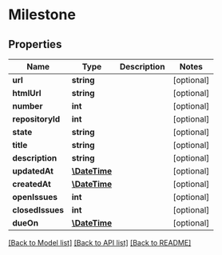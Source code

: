 # Milestone

## Properties

Name | Type | Description | Notes
------------ | ------------- | ------------- | -------------
**url** | **string** |  | [optional] 
**htmlUrl** | **string** |  | [optional] 
**number** | **int** |  | [optional] 
**repositoryId** | **int** |  | [optional] 
**state** | **string** |  | [optional] 
**title** | **string** |  | [optional] 
**description** | **string** |  | [optional] 
**updatedAt** | [**\DateTime**](https://www.php.net/class.datetime) |  | [optional] 
**createdAt** | [**\DateTime**](https://www.php.net/class.datetime) |  | [optional] 
**openIssues** | **int** |  | [optional] 
**closedIssues** | **int** |  | [optional] 
**dueOn** | [**\DateTime**](https://www.php.net/class.datetime) |  | [optional] 

[[Back to Model list]](../../README.md#documentation-for-models) [[Back to API list]](../../README.md#documentation-for-api-endpoints) [[Back to README]](../../README.md)


